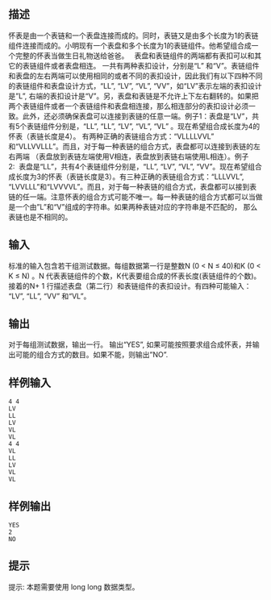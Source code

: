 ## 描述


怀表是由一个表链和一个表盘连接而成的。同时，表链又是由多个长度为1的表链组件连接而成的。小明现有一个表盘和多个长度为1的表链组件。他希望组合成一个完整的怀表当做生日礼物送给爸爸。   表盘和表链组件的两端都有表扣可以和其它的表链组件或者表盘相连。 一共有两种表扣设计，分别是“L” 和“V”。表链组件和表盘的左右两端可以使用相同的或者不同的表扣设计，因此我们有以下四种不同的表链组件和表盘设计方式，“LL”, “LV”, “VL”, “VV”，如“LV”表示左端的表扣设计是”L”, 右端的表扣设计是“V”。另，表盘和表链是不允许上下左右翻转的。如果把两个表链组件或者一个表链组件和表盘相连接，那么相连部分的表扣设计必须一致。此外，还必须确保表盘可以连接到表链的任意一端。例子1：表盘是“LV”，共有5个表链组件分别是，“LL”, “LL”, “LV”, “VL”, “VL” 。现在希望组合成长度为4的怀表（表链长度是4）。 有两种正确的表链组合方式：“VLLLLVVL” 和“VLLVVLLL”。而且，对于每一种表链的组合方式，表盘都可以连接到表链的左右两端 （表盘放到表链左端使用V相连，表盘放到表链右端使用L相连）。例子2:  表盘是“LL”，共有4个表链组件分别是，“LL”, “LV”, “VL”, “VV”。现在希望组合成长度为3的怀表（表链长度是3）。有三种正确的表链组合方式：“LLLVVL”,  “LVVLLL”和“LVVVVL”。而且，对于每一种表链的组合方式，表盘都可以接到表链的任一端。注意怀表的组合方式可能不唯一。每一种表链的组合方式都可以当做是一个由”L”和“V”组成的字符串。如果两种表链对应的字符串是不匹配的， 那么表链也是不相同的。

## 输入


标准的输入包含若干组测试数据。每组数据第一行是整数N (0 < N ≤ 40)和K (0 < K ≤ N) 。N 代表表链组件的个数，K代表要组合成的怀表长度(表链组件的个数)。 接着的N+ 1 行描述表盘（第二行）和表链组件的表扣设计。有四种可能输入： “LV”, “LL”, “VV” 和“VL”。

## 输出


对于每组测试数据，输出一行。 输出“YES”, 如果可能按照要求组合成怀表，并输出可能的组合方式的数目。如果不能，则输出”NO”.

## 样例输入


```
4 4
LV
LL
LV
VL
VL
4 4
VL
LL
LV
VL
VL
```


## 样例输出


```
YES
2
NO
```


## 提示


提示: 本题需要使用 long long 数据类型。

